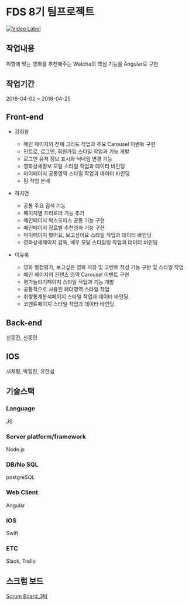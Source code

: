 # FDS 8기 팀프로젝트
[![Video Label](https://i.ytimg.com/vi_webp/SwEb0BVjsnc/sddefault.webp)](https://youtu.be/SwEb0BVjsnc?t=0s)
## 작업내용

취향에 맞는 영화를 추천해주는 Watcha의 핵심 기능을 Angular로 구현

## 작업기간

2018-04-02 ~ 2018-04-25

## Front-end

- 강희창
  - 메인 페이지의 전체 그리드 작업과 주요 Carousel 이벤트 구현
  - 인트로, 로그인, 회원가입 스타일 작업과 기능 개발
  - 로그인 유저 정보 표시와 닉네임 변경 기능
  - 영화상세정보 모달 스타일 작업과 데이터 바인딩
  - 마이페이지 공통영역 스타일 작업과 데이터 바인딩
  - 팀 작업 분배

- 하지연
  - 공통 주요 검색 기능
  - 페이지별 프리로더 기능 추가
  - 메인페이지 박스오피스 공통 기능 구현
  - 메인페이지 장르별 추천영화 기능 구현 
  - 마이페이지 봤어요, 보고싶어요 스타일 작업과 데이터 바인딩
  - 영화상세페이지 감독, 배우 모달 스타일링 작업과 데이터 바인딩

- 이유록
  - 영화 별점평가, 보고싶은 영화 저장 및 코멘트 작성 기능 구현 및 스타일 작업
  - 메인 페이지의 컨텐츠 영역 Carousel 이벤트 구현
  - 평가늘리기페이지 스타일 작업과 기능 개발
  - 공통적으로 사용된 헤더영역 스타일 작업
  - 취향통계분석페이지 스타일 작업과 데이터 바인딩
  - 코멘트페이지 스타일 작업과 데이터 바인딩

## Back-end

신동진, 신종민

## IOS
서재형, 박힘찬, 유한섭

## 기술스택
### Language
JS

### Server platform/framework
Node.js

### DB/No SQL
postgreSQL

### Web Client
Angular

### IOS
Swift

### ETC
Slack, Trello

## 스크럼 보드
[Scrum Board_3팀](https://docs.google.com/spreadsheets/d/1FIqL38mUCcQQt2XejVt2zTsPz3maKaFDEMTnvNmXCLw/edit#gid=1954898330)
